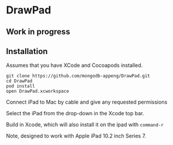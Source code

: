 # DrawPad
## Work in progress
## Installation

Assumes that you have XCode and Cocoapods installed.

```
git clone https://github.com/mongodb-appeng/DrawPad.git
cd DrawPad
pod install
open DrawPad.xcworkspace
```
Connect iPad to Mac by cable and give any requested permissions

Select the iPad from the drop-down in the Xcode top bar.

Build in Xcode, which will also install it on the ipad with `command-r`

Note, designed to work with Apple iPad 10.2 inch Series 7.
